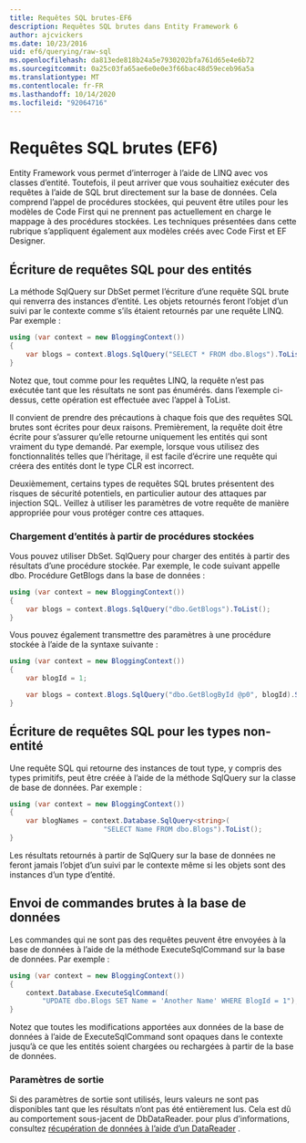 ```yaml
---
title: Requêtes SQL brutes-EF6
description: Requêtes SQL brutes dans Entity Framework 6
author: ajcvickers
ms.date: 10/23/2016
uid: ef6/querying/raw-sql
ms.openlocfilehash: da813ede818b24a5e7930202bfa761d65e4e6b72
ms.sourcegitcommit: 0a25c03fa65ae6e0e0e3f66bac48d59eceb96a5a
ms.translationtype: MT
ms.contentlocale: fr-FR
ms.lasthandoff: 10/14/2020
ms.locfileid: "92064716"
---
```

# <a name="raw-sql-queries-ef6"></a>Requêtes SQL brutes (EF6)

Entity Framework vous permet d’interroger à l’aide de LINQ avec vos classes d’entité. Toutefois, il peut arriver que vous souhaitiez exécuter des requêtes à l’aide de SQL brut directement sur la base de données. Cela comprend l’appel de procédures stockées, qui peuvent être utiles pour les modèles de Code First qui ne prennent pas actuellement en charge le mappage à des procédures stockées. Les techniques présentées dans cette rubrique s’appliquent également aux modèles créés avec Code First et EF Designer.  

## <a name="writing-sql-queries-for-entities"></a>Écriture de requêtes SQL pour des entités  

La méthode SqlQuery sur DbSet permet l’écriture d’une requête SQL brute qui renverra des instances d’entité. Les objets retournés feront l’objet d’un suivi par le contexte comme s’ils étaient retournés par une requête LINQ. Par exemple :  

``` csharp  
using (var context = new BloggingContext())
{
    var blogs = context.Blogs.SqlQuery("SELECT * FROM dbo.Blogs").ToList();
}
```  

Notez que, tout comme pour les requêtes LINQ, la requête n’est pas exécutée tant que les résultats ne sont pas énumérés. dans l’exemple ci-dessus, cette opération est effectuée avec l’appel à ToList.  

Il convient de prendre des précautions à chaque fois que des requêtes SQL brutes sont écrites pour deux raisons. Premièrement, la requête doit être écrite pour s’assurer qu’elle retourne uniquement les entités qui sont vraiment du type demandé. Par exemple, lorsque vous utilisez des fonctionnalités telles que l’héritage, il est facile d’écrire une requête qui créera des entités dont le type CLR est incorrect.  

Deuxièmement, certains types de requêtes SQL brutes présentent des risques de sécurité potentiels, en particulier autour des attaques par injection SQL. Veillez à utiliser les paramètres de votre requête de manière appropriée pour vous protéger contre ces attaques.  

### <a name="loading-entities-from-stored-procedures"></a>Chargement d’entités à partir de procédures stockées  

Vous pouvez utiliser DbSet. SqlQuery pour charger des entités à partir des résultats d’une procédure stockée. Par exemple, le code suivant appelle dbo. Procédure GetBlogs dans la base de données :  

``` csharp
using (var context = new BloggingContext())
{
    var blogs = context.Blogs.SqlQuery("dbo.GetBlogs").ToList();
}
```  

Vous pouvez également transmettre des paramètres à une procédure stockée à l’aide de la syntaxe suivante :  

``` csharp
using (var context = new BloggingContext())
{
    var blogId = 1;

    var blogs = context.Blogs.SqlQuery("dbo.GetBlogById @p0", blogId).Single();
}
```  

## <a name="writing-sql-queries-for-non-entity-types"></a>Écriture de requêtes SQL pour les types non-entité  

Une requête SQL qui retourne des instances de tout type, y compris des types primitifs, peut être créée à l’aide de la méthode SqlQuery sur la classe de base de données. Par exemple :  

``` csharp
using (var context = new BloggingContext())
{
    var blogNames = context.Database.SqlQuery<string>(
                       "SELECT Name FROM dbo.Blogs").ToList();
}
```  

Les résultats retournés à partir de SqlQuery sur la base de données ne feront jamais l’objet d’un suivi par le contexte même si les objets sont des instances d’un type d’entité.  

## <a name="sending-raw-commands-to-the-database"></a>Envoi de commandes brutes à la base de données  

Les commandes qui ne sont pas des requêtes peuvent être envoyées à la base de données à l’aide de la méthode ExecuteSqlCommand sur la base de données. Par exemple :  

``` csharp
using (var context = new BloggingContext())
{
    context.Database.ExecuteSqlCommand(
        "UPDATE dbo.Blogs SET Name = 'Another Name' WHERE BlogId = 1");
}
```  

Notez que toutes les modifications apportées aux données de la base de données à l’aide de ExecuteSqlCommand sont opaques dans le contexte jusqu’à ce que les entités soient chargées ou rechargées à partir de la base de données.  

### <a name="output-parameters"></a>Paramètres de sortie  

Si des paramètres de sortie sont utilisés, leurs valeurs ne sont pas disponibles tant que les résultats n’ont pas été entièrement lus. Cela est dû au comportement sous-jacent de DbDataReader. pour plus d’informations, consultez [récupération de données à l’aide d’un DataReader](https://go.microsoft.com/fwlink/?LinkID=398589) .  

